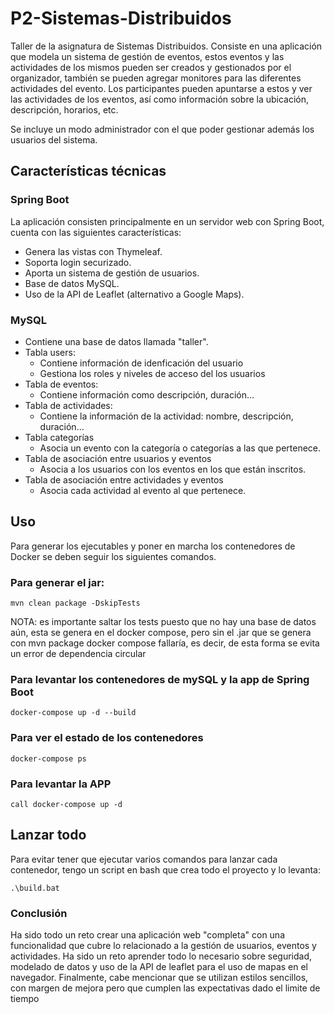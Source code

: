 # P2-Sistemas-Distribuidos
Taller de la asignatura de Sistemas Distribuidos. Consiste en una aplicación que modela un sistema de gestión de eventos, estos eventos y las actividades de los mismos pueden ser creados y gestionados por el organizador, también se pueden agregar monitores para las diferentes actividades del evento. Los participantes pueden apuntarse a estos y ver las actividades de los eventos, así como información sobre la ubicación, descripción, horarios, etc. 

Se incluye un modo administrador con el que poder gestionar además los usuarios del sistema.

## Características técnicas
### Spring Boot
La aplicación consisten principalmente en un servidor web con Spring Boot, cuenta con las siguientes características:
- Genera las vistas con Thymeleaf.
- Soporta login securizado.
- Aporta un sistema de gestión de usuarios.
- Base de datos MySQL.
- Uso de la API de Leaflet (alternativo a Google Maps).

### MySQL
- Contiene una base de datos llamada "taller".
- Tabla users:
    - Contiene información de idenficación del usuario
    - Gestiona los roles y niveles de acceso del los usuarios
- Tabla de eventos:
    - Contiene información como descripción, duración...
- Tabla de actividades:
    - Contiene la información de la actividad: nombre, descripción, duración...
- Tabla categorías
    - Asocia un evento con la categoría o categorías a las que pertenece.
- Tabla de asociación entre usuarios y eventos
    - Asocia a los usuarios con los eventos en los que están inscritos.
- Tabla de asociación entre actividades y eventos
    - Asocia cada actividad al evento al que pertenece.

## Uso
Para generar los ejecutables y poner en marcha los contenedores de Docker se deben seguir los siguientes comandos.

### Para generar el jar:
`mvn clean package -DskipTests`

NOTA: es importante saltar los tests puesto que no hay una base de datos aún, esta se genera en el docker compose, pero sin el .jar que se genera con mvn package docker compose fallaría, es decir, de esta forma se evita un error de dependencia circular

### Para levantar los contenedores de mySQL y la app de Spring Boot
`docker-compose up -d --build`

### Para ver el estado de los contenedores
`docker-compose ps`

### Para levantar la APP
`call docker-compose up -d`

## Lanzar todo
Para evitar tener que ejecutar varios comandos para lanzar cada contenedor, tengo un script en bash que crea todo el proyecto y lo levanta:

`.\build.bat`

### Conclusión
Ha sido todo un reto crear una aplicación web "completa" con una funcionalidad que cubre lo relacionado a la gestión de usuarios, eventos y actividades. Ha sido un reto aprender todo lo necesario sobre seguridad, modelado de datos y uso de la API de leaflet para el uso de mapas en el navegador. Finalmente, cabe mencionar que se utilizan estilos sencillos, con margen de mejora pero que cumplen las expectativas dado el limite de tiempo
